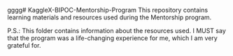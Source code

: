gggg# KaggleX-BIPOC-Mentorship-Program
This repository contains learning materials and resources used during the Mentorship program.

P.S.: This folder contains information about the resources used. I MUST say that the program was a life-changing experience for me, which I am very grateful for.
